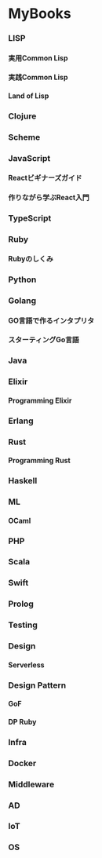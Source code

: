 MyBooks
=======

### LISP
#### 実用Common Lisp
#### 実践Common Lisp
#### Land of Lisp

### Clojure

### Scheme

### JavaScript
#### Reactビギナーズガイド
#### 作りながら学ぶReact入門

### TypeScript

### Ruby
#### Rubyのしくみ

### Python

### Golang
#### GO言語で作るインタプリタ
#### スターティングGo言語

### Java

### Elixir
#### Programming Elixir

### Erlang

### Rust
#### Programming Rust

### Haskell

### ML
#### OCaml

### PHP

### Scala

### Swift

### Prolog

### Testing

### Design
#### Serverless

### Design Pattern
#### GoF
#### DP Ruby

### Infra

### Docker

### Middleware

### AD

### IoT

### OS
